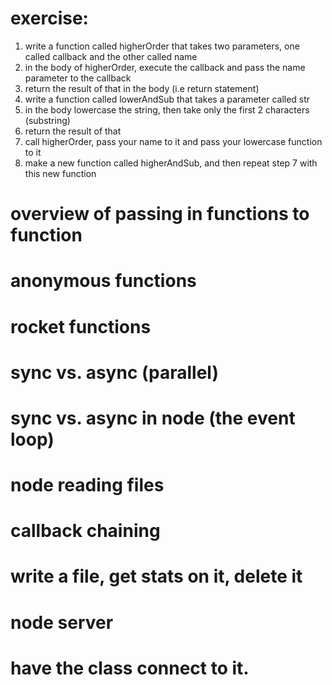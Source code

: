 # exercise:
1. write a function called higherOrder that takes two parameters, one called
  callback and the other called name
2. in the body of higherOrder, execute the callback and pass the name parameter
   to the callback
3. return the result of that in the body (i.e return statement)
4. write a function called lowerAndSub that takes a parameter called str
5. in the body lowercase the string, then take only the first 2 characters (substring)
6. return the result of that
7. call higherOrder, pass your name to it and pass your lowercase function to it
8. make a new function called higherAndSub, and then repeat step 7 with this new
   function
###

# overview of passing in functions to function
# anonymous functions
# rocket functions

# sync vs. async (parallel)
# sync vs. async in node (the event loop)
# node reading files
# callback chaining
# write a file, get stats on it, delete it

# node server
# have the class connect to it.



